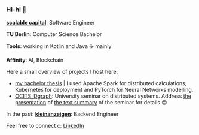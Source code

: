 ### Hi-hi 🖖 

**[scalable capital](de.scalable.capital)**: Software Engineer

**TU Berlin**: Computer Science Bachelor

**Tools**: working in Kotlin and Java ☕️ mainly

**Affinity**: AI, Blockchain

Here a small overview of projects I host here:
 - [my bachelor thesis](https://github.com/kostjaigin/bachelor) | I used Apache Spark for distributed calculations, Kubernetes for deployment and PyTorch for Neural Networks modelling. 
 - [OCITS_Dgraph](https://github.com/kostjaigin/OCITS_Dgraph): University seminar on distributed systems. Address [the presentation](https://github.com/kostjaigin/OCITS_Dgraph/blob/master/Dgraph_Recommendation.pdf) of [the text summary](https://github.com/kostjaigin/OCITS_Dgraph/blob/master/Implementation_of_Link_Prediction_on_Facebook_Data.pdf) of the seminar for details 😊 

In the past:
**[kleinanzeigen](https://kleinanzeigen.de)**: Backend Engineer

<!---
- 🌱 I’m currently learning: Security with Spring, Apache Spark, Postgres
- 👯 I’m looking to collaborate on ...
- 🤔 I’m looking for help with ...
- 💬 Ask me about ...
- 📫 How to reach me: ...
- 😄 Pronouns: ...
- ⚡ Fun fact: ...
--->

Feel free to connect c: [LinkedIn](https://www.linkedin.com/in/konstantin-igin/)
